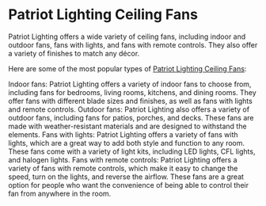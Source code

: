 # Patriot Lighting Ceiling Fans
Patriot Lighting offers a wide variety of ceiling fans, including indoor and outdoor fans, fans with lights, and fans with remote controls. They also offer a variety of finishes to match any décor.

Here are some of the most popular types of [Patriot Lighting Ceiling Fans](https://patriotlightingparts.com/):

Indoor fans: Patriot Lighting offers a variety of indoor fans to choose from, including fans for bedrooms, living rooms, kitchens, and dining rooms. They offer fans with different blade sizes and finishes, as well as fans with lights and remote controls.
Outdoor fans: Patriot Lighting also offers a variety of outdoor fans, including fans for patios, porches, and decks. These fans are made with weather-resistant materials and are designed to withstand the elements.
Fans with lights: Patriot Lighting offers a variety of fans with lights, which are a great way to add both style and function to any room. These fans come with a variety of light kits, including LED lights, CFL lights, and halogen lights.
Fans with remote controls: Patriot Lighting offers a variety of fans with remote controls, which make it easy to change the speed, turn on the lights, and reverse the airflow. These fans are a great option for people who want the convenience of being able to control their fan from anywhere in the room.
